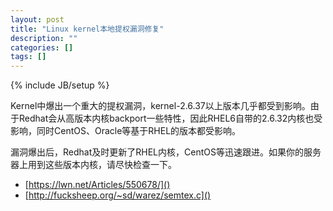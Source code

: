 ```yaml
---
layout: post
title: "Linux kernel本地提权漏洞修复"
description: ""
categories: []
tags: []
---
```

{% include JB/setup %}

Kernel中爆出一个重大的提权漏洞，kernel-2.6.37以上版本几乎都受到影响。由于Redhat会从高版本内核backport一些特性，因此RHEL6自带的2.6.32内核也受影响，同时CentOS、Oracle等基于RHEL的版本都受影响。

漏洞爆出后，Redhat及时更新了RHEL内核，CentOS等迅速跟进。如果你的服务器上用到这些版本内核，请尽快检查一下。


*   [https://lwn.net/Articles/550678/]()
*   [http://fucksheep.org/~sd/warez/semtex.c]()
